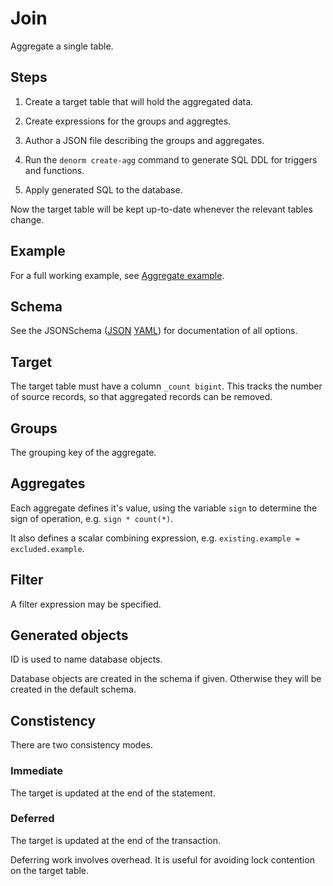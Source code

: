 # Join

Aggregate a single table.

## Steps

1. Create a target table that will hold the aggregated data.

2. Create expressions for the groups and aggregtes.

3. Author a JSON file describing the groups and aggregates.

4. Run the `denorm create-agg` command to generate SQL DDL for triggers and
   functions.

5. Apply generated SQL to the database.

Now the target table will be kept up-to-date whenever the relevant tables
change.

## Example

For a full working example, see [Aggregate example](agg-example.md).

## Schema

See the JSONSchema ([JSON](../denorm/formats/agg.json)
[YAML](../schema/agg.yml)) for documentation of all options.

## Target

The target table must have a column `_count bigint`. This tracks the number of
source records, so that aggregated records can be removed.

## Groups

The grouping key of the aggregate.

## Aggregates

Each aggregate defines it's value, using the variable `sign` to determine the
sign of operation, e.g. `sign * count(*)`.

It also defines a scalar combining expression, e.g.
`existing.example = excluded.example`.

## Filter

A filter expression may be specified.

## Generated objects

ID is used to name database objects.

Database objects are created in the schema if given. Otherwise they will be
created in the default schema.

## Constistency

There are two consistency modes.

### Immediate

The target is updated at the end of the statement.

### Deferred

The target is updated at the end of the transaction.

Deferring work involves overhead. It is useful for avoiding lock contention on
the target table.
